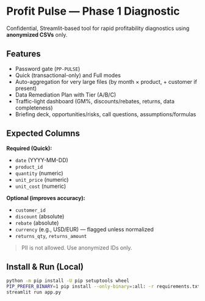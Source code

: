 # Profit Pulse — Phase 1 Diagnostic

Confidential, Streamlit-based tool for rapid profitability diagnostics using **anonymized CSVs** only.

## Features
- Password gate (`PP-PULSE`)
- Quick (transactional-only) and Full modes
- Auto-aggregation for very large files (by month × product, + customer if present)
- Data Remediation Plan with Tier (A/B/C)
- Traffic-light dashboard (GM%, discounts/rebates, returns, data completeness)
- Briefing deck, opportunities/risks, call questions, assumptions/formulas

## Expected Columns
**Required (Quick):**
- `date` (YYYY-MM-DD)
- `product_id`
- `quantity` (numeric)
- `unit_price` (numeric)
- `unit_cost` (numeric)

**Optional (improves accuracy):**
- `customer_id`
- `discount` (absolute)
- `rebate` (absolute)
- `currency` (e.g., USD/EUR) — flagged unless normalized
- `returns_qty`, `returns_amount`

> PII is not allowed. Use anonymized IDs only.

## Install & Run (Local)
```bash
python -m pip install -U pip setuptools wheel
PIP_PREFER_BINARY=1 pip install --only-binary=:all: -r requirements.txt
streamlit run app.py
